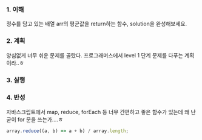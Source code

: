 ### 1. 이해

정수를 담고 있는 배열 arr의 평균값을 return하는 함수, solution을 완성해보세요.

### 2. 계획

양심없게 너무 쉬운 문제를 골랐다.
프로그래머스에서 level 1 단계 문제를 다푸는 계획이라..ㅎ

### 3. 실행



### 4. 반성

자바스크립트에서 map, reduce, forEach 등 너무 간편하고 좋은 함수가 있는데 왜
난 굳이 for 문을 쓰는가....ㅎ
```javascript
array.reduce((a, b) => a + b) / array.length;
```
